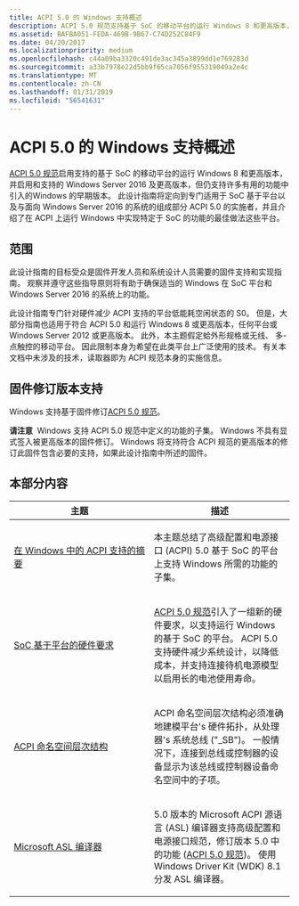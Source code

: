 ```yaml
---
title: ACPI 5.0 的 Windows 支持概述
description: ACPI 5.0 规范支持基于 SoC 的移动平台的运行 Windows 8 和更高版本，但继续支持早期版本 Windows 中引入了许多有用的功能。
ms.assetid: BAFBA051-FEDA-469B-9B67-C74D252C84F9
ms.date: 04/20/2017
ms.localizationpriority: medium
ms.openlocfilehash: c44a09ba3320c491de3ac345a3899dd1e769283d
ms.sourcegitcommit: a33b7978e22d5bb9f65ca7056f955319049a2e4c
ms.translationtype: MT
ms.contentlocale: zh-CN
ms.lasthandoff: 01/31/2019
ms.locfileid: "56541631"
---
```

# <a name="overview-of-windows-support-for-acpi-50"></a>ACPI 5.0 的 Windows 支持概述


[ACPI 5.0 规范](https://www.uefi.org/specifications)启用支持的基于 SoC 的移动平台的运行 Windows 8 和更高版本，并启用和支持的 Windows Server 2016 及更高版本，但仍支持许多有用的功能中引入的Windows 的早期版本。 此设计指南将定向到专门适用于 SoC 基于平台以及与面向 Windows Server 2016 的系统的组成部分 ACPI 5.0 的实施者，并且介绍了在 ACPI 上运行 Windows 中实现特定于 SoC 的功能的最佳做法这些平台。

## <a name="scope"></a>范围


此设计指南的目标受众是固件开发人员和系统设计人员需要的固件支持和实现指南。 观察并遵守这些指导原则将有助于确保适当的 Windows 在 SoC 平台和 Windows Server 2016 的系统上的功能。

此设计指南专门针对硬件减少 ACPI 支持的平台低能耗空闲状态的 S0。 但是，大部分指南也适用于符合 ACPI 5.0 和运行 Windows 8 或更高版本，任何平台或 Windows Server 2012 或更高版本。 此外，本主题假定蛤外形规格或无线、 多-点触控的移动平台。 因此限制本身为希望在此类平台上广泛使用的技术。 有关本文档中未涉及的技术，读取器即为 ACPI 规范本身的实施信息。

## <a name="firmware-revision-support"></a>固件修订版本支持


Windows 支持基于固件修订[ACPI 5.0 规范](https://www.uefi.org/specifications)。

**请注意**  Windows 支持 ACPI 5.0 规范中定义的功能的子集。 Windows 不具有显式签入被更高版本的固件修订。 Windows 将支持符合 ACPI 规范的更高版本的修订此固件包含必要的支持，如果此设计指南中所述的固件。

 

## <a name="in-this-section"></a>本部分内容


<table>
<colgroup>
<col width="50%" />
<col width="50%" />
</colgroup>
<thead>
<tr class="header">
<th>主题</th>
<th>描述</th>
</tr>
</thead>
<tbody>
<tr class="odd">
<td><p><a href="summary-of-acpi-support-in-windows.md" data-raw-source="[Summary of ACPI support in Windows](summary-of-acpi-support-in-windows.md)">在 Windows 中的 ACPI 支持的摘要</a></p></td>
<td><p>本主题总结了高级配置和电源接口 (ACPI) 5.0 基于 SoC 的平台上支持 Windows 所需的功能的子集。</p></td>
</tr>
<tr class="even">
<td><p><a href="hardware-requirements-for-soc-based-platforms.md" data-raw-source="[Hardware requirements for SoC-based platforms](hardware-requirements-for-soc-based-platforms.md)">SoC 基于平台的硬件要求</a></p></td>
<td><p><a href="https://www.uefi.org/specifications" data-raw-source="[ACPI 5.0 specification](https://www.uefi.org/specifications)">ACPI 5.0 规范</a>引入了一组新的硬件要求，以支持运行 Windows 的基于 SoC 的平台。 ACPI 5.0 支持硬件减少系统设计，以降低成本，并支持连接待机电源模型以启用长的电池使用寿命。</p></td>
</tr>
<tr class="odd">
<td><p><a href="acpi-namespace-hierarchy.md" data-raw-source="[ACPI namespace hierarchy](acpi-namespace-hierarchy.md)">ACPI 命名空间层次结构</a></p></td>
<td><p>ACPI 命名空间层次结构必须准确地建模平台&#39;s 硬件拓扑，从处理器&#39;s 系统总线 (&quot;_SB&quot;)。 一般情况下，连接到总线或控制器的设备显示为该总线或控制器设备命名空间中的子项。</p></td>
</tr>
<tr class="even">
<td><p><a href="microsoft-asl-compiler.md" data-raw-source="[Microsoft ASL compiler](microsoft-asl-compiler.md)">Microsoft ASL 编译器</a></p></td>
<td><p>5.0 版本的 Microsoft ACPI 源语言 (ASL) 编译器支持高级配置和电源接口规范，修订版本 5.0 中的功能 (<a href="https://www.uefi.org/specifications" data-raw-source="[ACPI 5.0 specification](https://www.uefi.org/specifications)">ACPI 5.0 规范</a>)。 使用 Windows Driver Kit (WDK) 8.1 分发 ASL 编译器。</p></td>
</tr>
</tbody>
</table>

 

 

 




